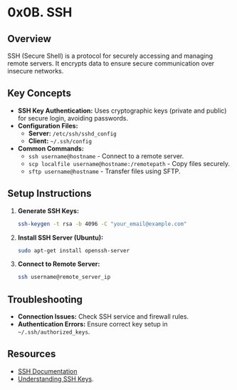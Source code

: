 # 0x0B. SSH

## Overview

SSH (Secure Shell) is a protocol for securely accessing and managing remote servers. It encrypts data to ensure secure communication over insecure networks.

## Key Concepts

- **SSH Key Authentication:** Uses cryptographic keys (private and public) for secure login, avoiding passwords.
- **Configuration Files:** 
  - **Server:** `/etc/ssh/sshd_config`
  - **Client:** `~/.ssh/config`
- **Common Commands:**
  - `ssh username@hostname` - Connect to a remote server.
  - `scp localfile username@hostname:/remotepath` - Copy files securely.
  - `sftp username@hostname` - Transfer files using SFTP.

## Setup Instructions

1. **Generate SSH Keys:**
   ```sh
   ssh-keygen -t rsa -b 4096 -C "your_email@example.com"
   ```
2. **Install SSH Server (Ubuntu):**
   ```sh
   sudo apt-get install openssh-server
   ```
3. **Connect to Remote Server:**
   ```sh
   ssh username@remote_server_ip
   ```

## Troubleshooting

- **Connection Issues:** Check SSH service and firewall rules.
- **Authentication Errors:** Ensure correct key setup in `~/.ssh/authorized_keys`.

## Resources

- [SSH Documentation](https://www.openssh.com/manual.html)
- [Understanding SSH Keys](https://www.ssh.com/academy/ssh/key).
